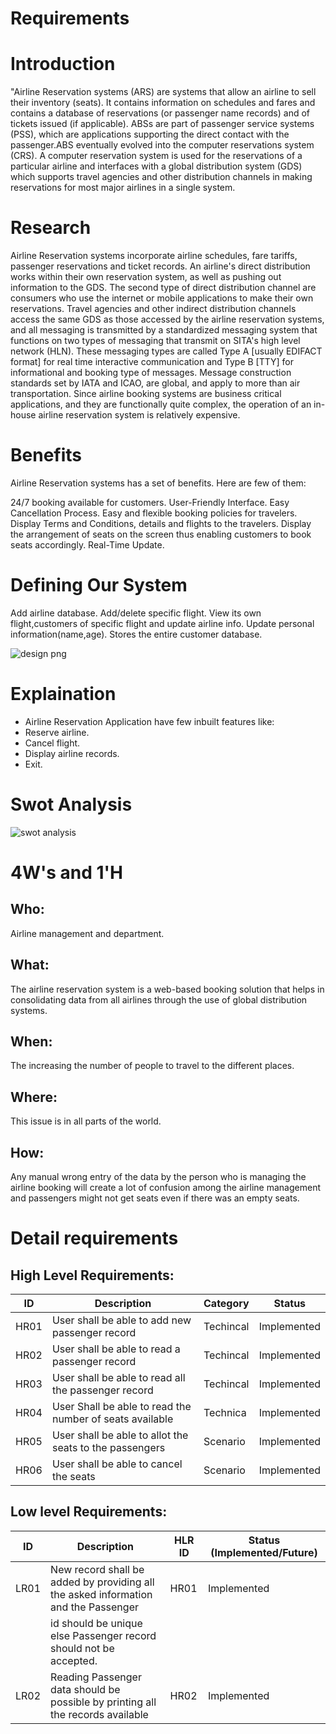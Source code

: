 # Requirements

# Introduction
"Airline Reservation systems (ARS) are systems that allow an airline to sell their inventory (seats). It contains information on schedules and fares and contains a database of reservations (or passenger name records) and of tickets issued (if applicable). ABSs are part of passenger service systems (PSS), which are applications supporting the direct contact with the passenger.ABS eventually evolved into the computer reservations system (CRS). A computer reservation system is used for the reservations of a particular airline and interfaces with a global distribution system (GDS) which supports travel agencies and other distribution channels in making reservations for most major airlines in a single system.

# Research
Airline Reservation systems incorporate airline schedules, fare tariffs, passenger reservations and ticket records. An airline's direct distribution works within their own reservation system, as well as pushing out information to the GDS. The second type of direct distribution channel are consumers who use the internet or mobile applications to make their own reservations. Travel agencies and other indirect distribution channels access the same GDS as those accessed by the airline reservation systems, and all messaging is transmitted by a standardized messaging system that functions on two types of messaging that transmit on SITA's high level network (HLN). These messaging types are called Type A [usually EDIFACT format] for real time interactive communication and Type B [TTY] for informational and booking type of messages. Message construction standards set by IATA and ICAO, are global, and apply to more than air transportation. Since airline booking systems are business critical applications, and they are functionally quite complex, the operation of an in-house airline reservation system is relatively expensive.

# Benefits
Airline Reservation systems has a set of benefits. 
Here are few of them:

24/7 booking available for customers.
User-Friendly Interface.
Easy Cancellation Process.
Easy and flexible booking policies for travelers.
Display Terms and Conditions, details and flights to the travelers.
Display the arrangement of seats on the screen thus enabling customers to book seats accordingly.
Real-Time Update.

# Defining Our System
Add airline database.
Add/delete specific flight.
View its own flight,customers of specific flight and update airline info.
Update personal information(name,age).
Stores the entire customer database.

![design png](https://user-images.githubusercontent.com/98866123/153311069-f4f23c33-05b0-4129-8757-2af0fbce41ea.png)

# Explaination
  * Airline Reservation Application have few inbuilt features like:
  * Reserve airline.
  * Cancel flight.
  * Display airline records.
  * Exit.

# Swot Analysis
   ![swot analysis](https://user-images.githubusercontent.com/98866123/153329791-29fd871b-1fc9-4bac-b470-bb82c653ed81.png)
   
# 4W's and 1'H 
 ## Who:
Airline management and department.
 ## What:
The airline reservation system is a web-based booking solution that helps in consolidating data from all airlines through the use of global distribution systems.
 ## When:
The increasing the number of people to travel to the different places.
 ## Where:
This issue is in all parts of the world.
 ## How:
Any manual wrong entry of the data by the person who is managing the airline booking will create a lot of confusion among the airline management and passengers might not get seats even if there was an empty seats.

# Detail requirements
 ## High Level Requirements:
   | ID	  |                   Description	                              | Category     |  Status      |
   |----  |-------------------------------------------------------------|------------  |---------------                                                     
   | HR01 | User shall be able to add new passenger record	             |  Techincal   | 	Implemented
   | HR02	| User shall be able to read a passenger record	              |  Techincal 	 |  Implemented
   | HR03	| User shall be able to read all the passenger record	        |  Techincal   |  Implemented
   | HR04	| User Shall be able to read the number of seats available    | 	Technica    | 	Implemented
   | HR05	| User shall be able to allot the seats to the passengers	    |  Scenario	   |  Implemented
   | HR06	| User shall be able to cancel the seats                      |	 Scenario	   |  Implemented
 
 ## Low level Requirements:
   | ID	  |     Description                                                                      |	HLR ID   |	Status (Implemented/Future) |
   |------|--------------------------------------------------------------------------------------|----------|-----------------------------|
   | LR01 |  New record shall be added by providing all the asked information and the Passenger  |   HR01   |    Implemented              |
   |      |  id should be unique else Passenger record should not be accepted.	                  |          |	                            |            
   | LR02	| Reading Passenger data should be possible by printing all the records available     	| HR02	    |    Implemented              |
   
   

    
